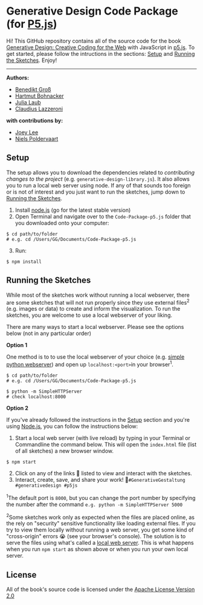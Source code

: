 Generative Design Code Package (for [P5.js](https://p5js.org/))
==================
Hi! This GitHub repository contains all of the source code for the book [Generative Design: Creative Coding for the Web](http://www.generative-gestaltung.de) with JavaScript in [p5.js](https://p5js.org/). To get started, please follow the intructions in the sections: [Setup](#Setup) and [Running the Sketches](#Running-the-sketches). Enjoy!

***


**Authors:**

- [Benedikt Groß](http://benedikt-gross.de/)
- [Hartmut Bohnacker](https://www.hartmut-bohnacker.de)
- [Julia Laub](http://www.onformative.com/)
- [Claudius Lazzeroni](http://www.lazzeroni.de/)

**with contributions by:**

- [Joey Lee](http://jk-lee.com/)
- [Niels Poldervaart](http://nielspoldervaart.nl/)


Setup
-----

The setup allows you to download the dependencies related to *contributing changes to the project* (e.g. `generative-design-library.js`). It also allows you to run a local web server using node. If any of that sounds too foreign or is not of interest and you just want to run the sketches, jump down to [Running the Sketches](#Running-the-sketches). 

1. Install [node.js](https://nodejs.org) (go for the latest stable version)
2. Open Terminal and navigate over to the `Code-Package-p5.js` folder that you downloaded onto your computer:

  ```
  $ cd path/to/folder
  # e.g. cd /Users/GG/Documents/Code-Package-p5.js
  ```

3. Run:

  ```
  $ npm install
  ```


Running the Sketches
--------------------

While most of the sketches work without running a local webserver, there are some sketches that will not run properly since they use external files<sup>2</sup> (e.g. images or data) to create and inform the visualization. To run the sketches, you are welcome to use a local webserver of your liking.

There are many ways to start a local webserver. Please see the options below (not in any particular order)

**Option 1**

One method is to to use the local webserver of your choice (e.g. [simple python webserver](https://developer.mozilla.org/en-US/docs/Learn/Common_questions/set_up_a_local_testing_server)) and open up `localhost:<port>`in your browser<sup>1</sup>.

```
$ cd path/to/folder
# e.g. cd /Users/GG/Documents/Code-Package-p5.js

$ python -m SimpleHTTPServer
# check localhost:8000
```



**Option 2**

If you've already followed the instructions in the [Setup](#Setup) section and you're using [Node.js](https://nodejs.org/en/), you can follow the instructions below:

1. Start a local web server (with live reload) by typing in your Terminal or Commandline the command below. This will open the `index.html` file (list of all sketches) a new browser window.

  ```
  $ npm start
  ```

2. Click on any of the links 🔗 listed to view and interact with the sketches.
3. Interact, create, save, and share your work! 🌈`#GenerativeGestaltung #generativedesign #p5js`


<sup>1</sup>The default port is `8000`, but you can change the port number by specifying the number after the command `e.g. python -m SimpleHTTPServer 5000`

<sup>2</sup>Some sketches work only as expected when the files are placed online, as the rely on "security" sensitive functionality like loading external files. If you try to view them locally without running a web server, you get some kind of "cross-origin" errors 😭 (see your browser's console). The solution is to serve the files using what's called a [local web server](https://github.com/processing/p5.js/wiki/Local-server). This is what happens when you run `npm start` as shown above or when you run your own local server.

License
-------
All of the book's source code is licensed under the [Apache License Version 2.0](http://www.apache.org/licenses/LICENSE-2.0)
